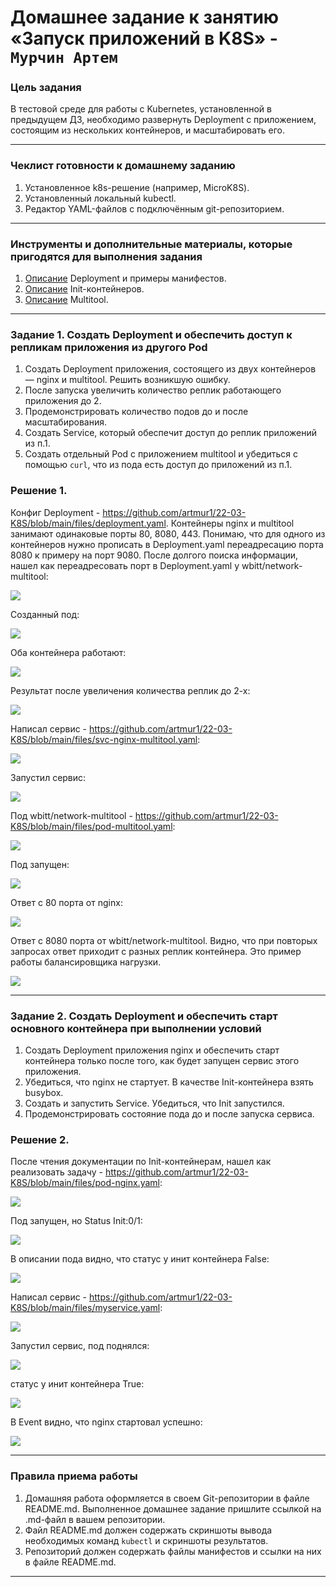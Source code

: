 # Домашнее задание к занятию «Запуск приложений в K8S» - `Мурчин Артем`

### Цель задания

В тестовой среде для работы с Kubernetes, установленной в предыдущем ДЗ, необходимо развернуть Deployment с приложением, состоящим из нескольких контейнеров, и масштабировать его.

------

### Чеклист готовности к домашнему заданию

1. Установленное k8s-решение (например, MicroK8S).
2. Установленный локальный kubectl.
3. Редактор YAML-файлов с подключённым git-репозиторием.

------

### Инструменты и дополнительные материалы, которые пригодятся для выполнения задания

1. [Описание](https://kubernetes.io/docs/concepts/workloads/controllers/deployment/) Deployment и примеры манифестов.
2. [Описание](https://kubernetes.io/docs/concepts/workloads/pods/init-containers/) Init-контейнеров.
3. [Описание](https://github.com/wbitt/Network-MultiTool) Multitool.

------

### Задание 1. Создать Deployment и обеспечить доступ к репликам приложения из другого Pod

1. Создать Deployment приложения, состоящего из двух контейнеров — nginx и multitool. Решить возникшую ошибку.
2. После запуска увеличить количество реплик работающего приложения до 2.
3. Продемонстрировать количество подов до и после масштабирования.
4. Создать Service, который обеспечит доступ до реплик приложений из п.1.
5. Создать отдельный Pod с приложением multitool и убедиться с помощью `curl`, что из пода есть доступ до приложений из п.1.

### Решение 1.

Конфиг Deployment - https://github.com/artmur1/22-03-K8S/blob/main/files/deployment.yaml. Контейнеры nginx и multitool занимают одинаковые порты 80, 8080, 443. Понимаю, что для одного из контейнеров нужно прописать в Deployment.yaml переадресацию порта 8080 к примеру на порт 9080. После долгого поиска информации, нашел как переадресовать порт в Deployment.yaml у wbitt/network-multitool:

![](https://github.com/artmur1/22-03-K8S/blob/main/img/22-03-01-01.png)

Созданный под:

![](https://github.com/artmur1/22-03-K8S/blob/main/img/22-03-01-02.png)

Оба контейнера работают:

![](https://github.com/artmur1/22-03-K8S/blob/main/img/22-03-01-03.png)

Результат после увеличения количества реплик до 2-х:

![](https://github.com/artmur1/22-03-K8S/blob/main/img/22-03-01-04.png)

Написал сервис - https://github.com/artmur1/22-03-K8S/blob/main/files/svc-nginx-multitool.yaml:

![](https://github.com/artmur1/22-03-K8S/blob/main/img/22-03-01-05.png)

Запустил сервис:

![](https://github.com/artmur1/22-03-K8S/blob/main/img/22-03-01-06.png)

Под wbitt/network-multitool - https://github.com/artmur1/22-03-K8S/blob/main/files/pod-multitool.yaml:

![](https://github.com/artmur1/22-03-K8S/blob/main/img/22-03-01-07.png)

Под запущен:

![](https://github.com/artmur1/22-03-K8S/blob/main/img/22-03-01-08.png)

Ответ с 80 порта от nginx:

![](https://github.com/artmur1/22-03-K8S/blob/main/img/22-03-01-09.png)

Ответ с 8080 порта от wbitt/network-multitool. Видно, что при повторых запросах ответ приходит с разных реплик контейнера. Это пример работы балансировщика нагрузки.

![](https://github.com/artmur1/22-03-K8S/blob/main/img/22-03-01-10.png)


------

### Задание 2. Создать Deployment и обеспечить старт основного контейнера при выполнении условий

1. Создать Deployment приложения nginx и обеспечить старт контейнера только после того, как будет запущен сервис этого приложения.
2. Убедиться, что nginx не стартует. В качестве Init-контейнера взять busybox.
3. Создать и запустить Service. Убедиться, что Init запустился.
4. Продемонстрировать состояние пода до и после запуска сервиса.

### Решение 2.

После чтения документации по Init-контейнерам, нашел как реализовать задачу - https://github.com/artmur1/22-03-K8S/blob/main/files/pod-nginx.yaml:

![](https://github.com/artmur1/22-03-K8S/blob/main/img/22-03-02-01.png)

Под запущен, но Status Init:0/1:

![](https://github.com/artmur1/22-03-K8S/blob/main/img/22-03-02-02.png)

В описании пода видно, что статус у инит контейнера False:

![](https://github.com/artmur1/22-03-K8S/blob/main/img/22-03-02-03.png)

Написал сервис - https://github.com/artmur1/22-03-K8S/blob/main/files/myservice.yaml:

![](https://github.com/artmur1/22-03-K8S/blob/main/img/22-03-02-04.png)

Запустил сервис, под поднялся:

![](https://github.com/artmur1/22-03-K8S/blob/main/img/22-03-02-05.png)

статус у инит контейнера True:

![](https://github.com/artmur1/22-03-K8S/blob/main/img/22-03-02-06.png)

В Event видно, что nginx стартовал успешно:

![](https://github.com/artmur1/22-03-K8S/blob/main/img/22-03-02-07.png)

------

### Правила приема работы

1. Домашняя работа оформляется в своем Git-репозитории в файле README.md. Выполненное домашнее задание пришлите ссылкой на .md-файл в вашем репозитории.
2. Файл README.md должен содержать скриншоты вывода необходимых команд `kubectl` и скриншоты результатов.
3. Репозиторий должен содержать файлы манифестов и ссылки на них в файле README.md.

------

